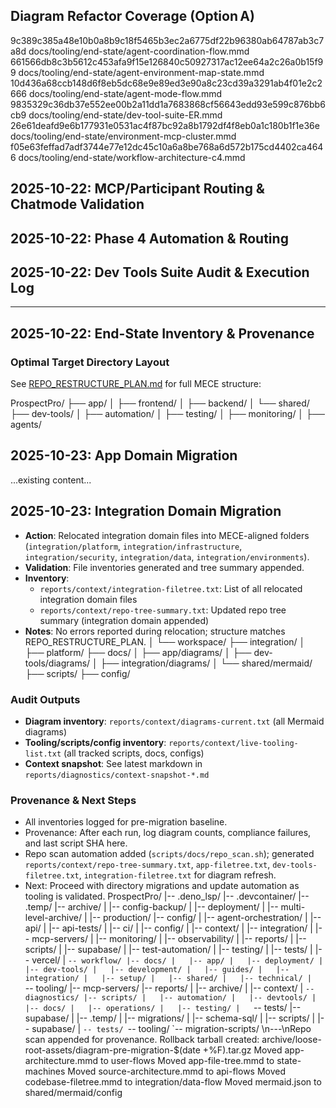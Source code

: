 ## Diagram Refactor Coverage (Option A)

9c389c385a48e10b0a8b9c18f5465b3ec2a6775df22b96380ab64787ab3c7a8d docs/tooling/end-state/agent-coordination-flow.mmd
661566db8c3b5612c453afa9f15e126840c50927317ac12ee64a2c26a0b15f99 docs/tooling/end-state/agent-environment-map-state.mmd
10d436a68ccb148d6f8eb5dc68e9e89ed3e90a8c23cd39a3291ab4f01e2c2666 docs/tooling/end-state/agent-mode-flow.mmd
9835329c36db37e552ee00b2a11dd1a7683868cf56643edd93e599c876bb6cb9 docs/tooling/end-state/dev-tool-suite-ER.mmd
26e61deafd9e6b177931e0531ac4f87bc92a8b1792df4f8eb0a1c180b1f1e36e docs/tooling/end-state/environment-mcp-cluster.mmd
f05e63feffad7adf3744e77e12dc45c10a6a8be768a6d572b175cd4402ca4646 docs/tooling/end-state/workflow-architecture-c4.mmd

## 2025-10-22: MCP/Participant Routing & Chatmode Validation

## 2025-10-22: Phase 4 Automation & Routing

## 2025-10-22: Dev Tools Suite Audit & Execution Log

---

## 2025-10-22: End-State Inventory & Provenance

### Optimal Target Directory Layout

See [REPO_RESTRUCTURE_PLAN.md](../../docs/app/REPO_RESTRUCTURE_PLAN.md) for full MECE structure:

ProspectPro/
├── app/
│ ├── frontend/
│ ├── backend/
│ └── shared/
├── dev-tools/
│ ├── automation/
│ ├── testing/
│ ├── monitoring/
│ ├── agents/

## 2025-10-23: App Domain Migration

...existing content...

## 2025-10-23: Integration Domain Migration

- **Action**: Relocated integration domain files into MECE-aligned folders (`integration/platform`, `integration/infrastructure`, `integration/security`, `integration/data`, `integration/environments`).
- **Validation**: File inventories generated and tree summary appended.
- **Inventory**:
  - `reports/context/integration-filetree.txt`: List of all relocated integration domain files
  - `reports/context/repo-tree-summary.txt`: Updated repo tree summary (integration domain appended)
- **Notes**: No errors reported during relocation; structure matches REPO_RESTRUCTURE_PLAN.
  │ └── workspace/
  ├── integration/
  │ ├── platform/
  ├── docs/
  │ ├── app/diagrams/
  │ ├── dev-tools/diagrams/
  │ ├── integration/diagrams/
  │ └── shared/mermaid/
  ├── scripts/
  ├── config/

### Audit Outputs

- **Diagram inventory**: `reports/context/diagrams-current.txt` (all Mermaid diagrams)
- **Tooling/scripts/config inventory**: `reports/context/live-tooling-list.txt` (all tracked scripts, docs, configs)
- **Context snapshot**: See latest markdown in `reports/diagnostics/context-snapshot-*.md`

### Provenance & Next Steps

- All inventories logged for pre-migration baseline.
- Provenance: After each run, log diagram counts, compliance failures, and last script SHA here.
- Repo scan automation added (`scripts/docs/repo_scan.sh`); generated `reports/context/repo-tree-summary.txt`, `app-filetree.txt`, `dev-tools-filetree.txt`, `integration-filetree.txt` for diagram refresh.
- Next: Proceed with directory migrations and update automation as tooling is validated.
  ProspectPro/
  |-- .deno_lsp/
  |-- .devcontainer/
  |-- .temp/
  |-- archive/
  | |-- config-backup/
  | |-- deployment/
  | |-- multi-level-archive/
  | |-- production/
  |-- config/
  | |-- agent-orchestration/
  | |-- api/
  | |-- api-tests/
  | |-- ci/
  | |-- config/
  | |-- context/
  | |-- integration/
  | |-- mcp-servers/
  | |-- monitoring/
  | |-- observability/
  | |-- reports/
  | |-- scripts/
  | |-- supabase/
  | |-- test-automation/
  | |-- testing/
  | |-- tests/
  | |-- vercel/
  | `-- workflow/
|-- docs/
|   |-- app/
|   |-- deployment/
|   |-- dev-tools/
|   |-- development/
|   |-- guides/
|   |-- integration/
|   |-- setup/
|   |-- shared/
|   |-- technical/
|   `-- tooling/
  |-- mcp-servers/
  |-- reports/
  | |-- archive/
  | |-- context/
  | `-- diagnostics/
|-- scripts/
|   |-- automation/
|   |-- devtools/
|   |-- docs/
|   |-- operations/
|   |-- testing/
|   `-- tests/
  |-- supabase/
  | |-- .temp/
  | |-- migrations/
  | |-- schema-sql/
  | |-- scripts/
  | |-- supabase/
  | `-- tests/
`-- tooling/
  `-- migration-scripts/
  \n---\nRepo scan appended for provenance.
  Rollback tarball created: archive/loose-root-assets/diagram-pre-migration-$(date +%F).tar.gz
  Moved app-architecture.mmd to user-flows
  Moved app-file-tree.mmd to state-machines
  Moved source-architecture.mmd to api-flows
  Moved codebase-filetree.mmd to integration/data-flow
  Moved mermaid.json to shared/mermaid/config

